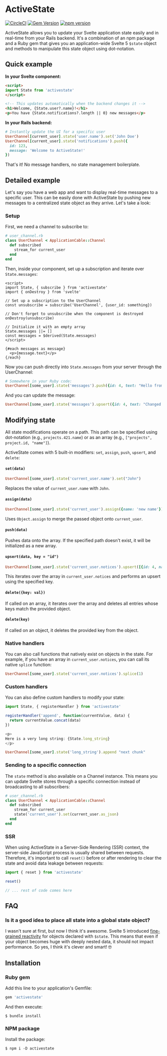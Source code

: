 # ActiveState

[![CircleCI](https://circleci.com/gh/buhrmi/activestate.svg?style=shield)](https://circleci.com/gh/buhrmi/activestate)
[![Gem Version](https://badge.fury.io/rb/activestate.svg)](https://rubygems.org/gems/activestate)
[![npm version](https://badge.fury.io/js/activestate.svg)](https://www.npmjs.com/package/activestate)

ActiveState allows you to update your Svelte application state easily and in real-time from your Rails backend. It's a combination of an npm package and a Ruby gem that gives you an application-wide Svelte 5 `$state` object and methods to manipulate this state object using dot-notation.

## Quick example

**In your Svelte component:**
```html
<script>
import State from 'activestate'
</script>

<!-- This updates automatically when the backend changes it -->
<h1>Welcome, {State.user?.name}!</h1>
<p>You have {State.notifications?.length || 0} new messages</p>
```

**In your Rails backend:**
```ruby
# Instantly update the UI for a specific user
UserChannel[current_user].state('user.name').set('John Doe')
UserChannel[current_user].state('notifications').push({
  id: 123, 
  message: 'Welcome to ActiveState!'
})
```

That's it! No message handlers, no state management boilerplate.

## Detailed example

Let's say you have a web app and want to display real-time messages to a specific user. This can be easily done with ActiveState by pushing new messages to a centralized state object as they arrive. Let's take a look:

### Setup

First, we need a channel to subscribe to:

```rb
# user_channel.rb
class UserChannel < ApplicationCable::Channel
  def subscribed
    stream_for current_user
  end
end
```

Then, inside your component, set up a subscription and iterate over `State.messages`:

```svelte
<script>
import State, { subscribe } from 'activestate'
import { onDestroy } from 'svelte'

// Set up a subscription to the UserChannel
const unsubscribe = subscribe('UserChannel', {user_id: something})

// Don't forget to unsubscribe when the component is destroyed
onDestroy(unsubscribe)

// Initialize it with an empty array
State.messages ||= []
const messages = $derived(State.messages)
</script>

{#each messages as message}
  <p>{message.text}</p>
{/each}
```

Now you can push directly into `State.messages` from your server through the UserChannel:

```rb
# Somewhere in your Ruby code:
UserChannel[some_user].state('messages').push({id: 4, text: "Hello from Ruby"})
```

And you can update the message:

```rb
UserChannel[some_user].state('messages').upsert({id: 4, text: "Changed text"})
```


## Modifying state

All state modifications operate on a path. This path can be specified using dot-notation (e.g., `projects.421.name`) or as an array (e.g., `["projects", project.id, "name"]`).

ActiveState comes with 5 built-in modifiers: `set`, `assign`, `push`, `upsert`, and `delete`:

#### `set(data)`

```rb
UserChannel[some_user].state('current_user.name').set("John")
```

Replaces the value of `current_user.name` with `John`.

#### `assign(data)`

```rb
UserChannel[some_user].state('current_user').assign({name: 'new name'})
```

Uses `Object.assign` to merge the passed object onto `current_user`.

#### `push(data)`

Pushes data onto the array. If the specified path doesn't exist, it will be initialized as a new array.

#### `upsert(data, key = "id")`

```rb
UserChannel[some_user].state('current_user.notices').upsert([{id: 4, name: "new name"}])
```

This iterates over the array in `current_user.notices` and performs an upsert using the specified key.

#### `delete({key: val})`

If called on an array, it iterates over the array and deletes all entries whose keys match the provided object.

#### `delete(key)`

If called on an object, it deletes the provided key from the object.

### Native handlers

You can also call functions that natively exist on objects in the state. For example, if you have an array in `current_user.notices`, you can call its native `splice` function:

```ruby
UserChannel[some_user].state('current_user.notices').splice(1)
```

### Custom handlers

You can also define custom handlers to modify your state:

```js
import State, { registerHandler } from 'activestate'

registerHandler('append', function(currentValue, data) {
  return currentValue.concat(data)
})

<p>
Here is a very long string: {State.long_string}
</p>
```

```ruby
UserChannel[some_user].state('long_string').append "next chunk"
```

### Sending to a specific connection

The `state` method is also available on a Channel instance. This means you can update Svelte stores through a specific connection instead of broadcasting to all subscribers:

```rb
# user_channel.rb
class UserChannel < ApplicationCable::Channel
  def subscribed
    stream_for current_user
    state('current_user').set(current_user.as_json)
  end
end
```

### SSR

When using ActiveState in a Server-Side Rendering (SSR) context, the server-side JavaScript process is usually shared between requests. Therefore, it's important to call `reset()` before or after rendering to clear the state and avoid data leakage between requests:

```js
import { reset } from 'activestate'

reset()

// ... rest of code comes here
```

## FAQ

### Is it a good idea to place all state into a global state object?

I wasn't sure at first, but now I think it's awesome. Svelte 5 introduced [fine-grained reactivity](https://frontendmasters.com/blog/fine-grained-reactivity-in-svelte-5/) for objects declared with `$state`. This means that even if your object becomes huge with deeply nested data, it should not impact performance. So yes, I think it's clever and smart! 🤓

## Installation

### Ruby gem

Add this line to your application's Gemfile:

```ruby
gem 'activestate'
```

And then execute:

    $ bundle install

### NPM package

Install the package:

    $ npm i -D activestate


